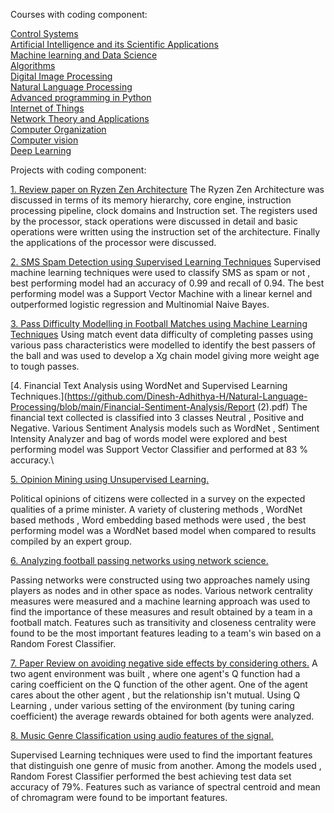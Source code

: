 Courses with coding component:

[Control Systems](https://github.com/Dinesh-Adhithya-H/ControlSystems)<br />
[Artificial Intelligence and its Scientific Applications](https://github.com/Dinesh-Adhithya-H/AI-and-its-scientific-applications)<br />
[Machine learning and Data Science](https://github.com/Dinesh-Adhithya-H/Applied-machine-learning)<br />
[Algorithms](https://github.com/Dinesh-Adhithya-H/Algorithms)<br />
[Digital Image Processing](https://github.com/Dinesh-Adhithya-H/Digital-Image-Processing)<br />
[Natural Language Processing](https://github.com/Dinesh-Adhithya-H/Natural-Language-Processing)<br />
[Advanced programming in Python](https://github.com/Dinesh-Adhithya-H/Advanced-Programming-in-Python)<br />
[Internet of Things](https://github.com/Dinesh-Adhithya-H/Internet-of-Things)<br />
[Network Theory and Applications](https://github.com/Dinesh-Adhithya-H/Network-Theory-and-Applications)<br />
[Computer Organization](https://github.com/Dinesh-Adhithya-H/Computer-Organization)<br />
[Computer vision](https://github.com/Dinesh-Adhithya-H/Computer-Vision)<br />
[Deep Learning](https://github.com/Dinesh-Adhithya-H/DeepLearning)<br />

Projects with coding component:

[1. Review paper on Ryzen Zen Architecture](https://github.com/Dinesh-Adhithya-H/Computer-Organization/blob/main/Review-Paper-Ryzen-Zen/Ryzen_Zen_Review_Paper.pdf)
The Ryzen Zen Architecture was discussed in terms of its memory hierarchy, core engine, instruction processing pipeline, clock domains and Instruction set. The registers used by the processor, stack operations were discussed in detail and basic operations were written using the instruction set of the architecture. Finally the applications of the processor were discussed.


[2. SMS Spam Detection using Supervised Learning Techniques](https://drive.google.com/file/d/1kGVBKwxRkC86UBDCQIcwyQ3t-7vw-IBH/view?usp=sharing)
Supervised machine learning techniques were used  to classify SMS as spam or not , best performing model had an accuracy of 0.99 and recall of 0.94. The best performing model was a Support Vector Machine with a linear kernel and outperformed logistic regression and Multinomial Naive Bayes.


[3. Pass Difficulty Modelling in Football Matches using Machine Learning Techniques](https://drive.google.com/file/d/1OgF5Zdq66psz5MwVXvDwwPBuZL3PSWPV/view?usp=sharing)
Using match event data difficulty of completing passes using various pass characteristics were modelled to identify the best passers of the ball and was used to develop a Xg chain model giving more weight age to tough passes.


[4. Financial Text Analysis using WordNet and Supervised Learning Techniques.](https://github.com/Dinesh-Adhithya-H/Natural-Language-Processing/blob/main/Financial-Sentiment-Analysis/Report (2).pdf)
The financial text collected is classified into 3 classes Neutral , Positive and Negative. Various Sentiment Analysis models such as WordNet , Sentiment Intensity Analyzer and bag of words model were explored and best performing model was Support Vector Classifier and performed at 83 \% accuracy.\\

[5. Opinion Mining using Unsupervised Learning.](https://github.com/Dinesh-Adhithya-H/Natural-Language-Processing/blob/main/Unsupervised-Opinion-Mining/Report.pdf)

Political opinions of citizens were collected in a survey on the expected qualities of a prime minister. A variety of clustering methods , WordNet based methods , Word embedding based methods were used , the best performing model was a WordNet based model when compared to results compiled by an expert group.

[6. Analyzing football passing networks using network science.](https://github.com/Dinesh-Adhithya-H/Analyzing-Football-Passing-Networks/blob/main/Report/Network%20Science%20Assignment%203.pdf)

Passing networks were constructed using two approaches namely using players as nodes and in other space as nodes. Various network centrality measures were measured and a machine learning approach was used to find the importance of these measures and result obtained by a team in a football match. Features such as transitivity and closeness centrality were found to be the most important features leading to a team's win based on a Random Forest Classifier.

[7. Paper Review on avoiding negative side effects by considering others.](https://github.com/Dinesh-Adhithya-H/Reinforcement-Learning/blob/main/avoiding-negative-side-effects-considering-others/Avoiding%20Negative%20Side%20Effects%20by%20Considering%20Others%20(1).pdf)
A two agent environment was built , where one agent's Q function had a caring coefficient on the Q function of the other agent. One of the agent cares about the other agent , but the relationship isn't mutual. Using Q Learning , under various setting of the environment (by tuning caring coefficient) the average rewards obtained for both agents were analyzed.

[8. Music Genre Classification using audio features of the signal.](https://github.com/Dinesh-Adhithya-H/Data_Science_and_Machine_Learning/blob/main/MusicGenreClassification/DSML_Final_Project_Report%20Dinesh_Rohit.pdf)

Supervised Learning techniques were used to find the important features that distinguish one genre of music from another. Among the models used , Random Forest Classifier performed the best achieving test data set accuracy of 79\%. Features such as variance of spectral centroid and mean of chromagram were found to be important features.
